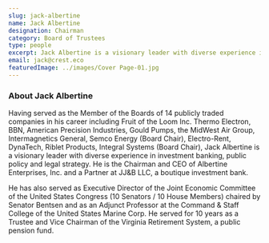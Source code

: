 ```yaml
---
slug: jack-albertine
name: Jack Albertine
designation: Chairman
category: Board of Trustees
type: people
excerpt: Jack Albertine is a visionary leader with diverse experience in investment banking, public policy and legal strategy. He is the Chairman and CEO of Albertine Enterprises, Inc. and  a Partner at JJ&B LLC, a boutique investment bank.
email: jack@crest.eco
featuredImage: ../images/Cover Page-01.jpg
---
```


### About Jack Albertine

Having served as the Member of the Boards of 14 publicly traded companies in his career including Fruit of the Loom
Inc. Thermo Electron, BBN, American Precision Industries, Gould Pumps, the MidWest Air Group, Intermagnetics
General, Semco Energy (Board Chair), Electro-Rent, DynaTech, Riblet Products, Integral Systems (Board Chair), Jack
Albertine is a visionary leader with diverse experience in investment banking, public policy and legal strategy. He
is the Chairman and CEO of Albertine Enterprises, Inc. and a Partner at JJ&B LLC, a boutique investment bank.

He has also served as Executive Director of the Joint Economic Committee of the United States Congress (10
Senators / 10 House Members) chaired by Senator Bentsen and as an Adjunct Professor at the Command & Staff
College of the United States Marine Corp. He served for 10 years as a Trustee and Vice Chairman of the Virginia
Retirement System, a public pension fund.
